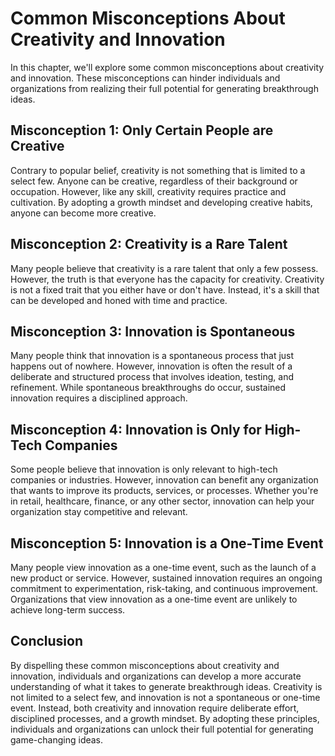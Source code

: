 Common Misconceptions About Creativity and Innovation
==============================================================================

In this chapter, we'll explore some common misconceptions about creativity and innovation. These misconceptions can hinder individuals and organizations from realizing their full potential for generating breakthrough ideas.

Misconception 1: Only Certain People are Creative
-------------------------------------------------

Contrary to popular belief, creativity is not something that is limited to a select few. Anyone can be creative, regardless of their background or occupation. However, like any skill, creativity requires practice and cultivation. By adopting a growth mindset and developing creative habits, anyone can become more creative.

Misconception 2: Creativity is a Rare Talent
--------------------------------------------

Many people believe that creativity is a rare talent that only a few possess. However, the truth is that everyone has the capacity for creativity. Creativity is not a fixed trait that you either have or don't have. Instead, it's a skill that can be developed and honed with time and practice.

Misconception 3: Innovation is Spontaneous
------------------------------------------

Many people think that innovation is a spontaneous process that just happens out of nowhere. However, innovation is often the result of a deliberate and structured process that involves ideation, testing, and refinement. While spontaneous breakthroughs do occur, sustained innovation requires a disciplined approach.

Misconception 4: Innovation is Only for High-Tech Companies
-----------------------------------------------------------

Some people believe that innovation is only relevant to high-tech companies or industries. However, innovation can benefit any organization that wants to improve its products, services, or processes. Whether you're in retail, healthcare, finance, or any other sector, innovation can help your organization stay competitive and relevant.

Misconception 5: Innovation is a One-Time Event
-----------------------------------------------

Many people view innovation as a one-time event, such as the launch of a new product or service. However, sustained innovation requires an ongoing commitment to experimentation, risk-taking, and continuous improvement. Organizations that view innovation as a one-time event are unlikely to achieve long-term success.

Conclusion
----------

By dispelling these common misconceptions about creativity and innovation, individuals and organizations can develop a more accurate understanding of what it takes to generate breakthrough ideas. Creativity is not limited to a select few, and innovation is not a spontaneous or one-time event. Instead, both creativity and innovation require deliberate effort, disciplined processes, and a growth mindset. By adopting these principles, individuals and organizations can unlock their full potential for generating game-changing ideas.
